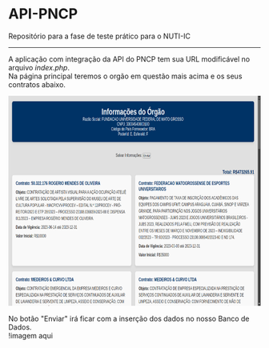 # API-PNCP
Repositório para a fase de teste prático para o NUTI-IC 

<hr>
<p>
A aplicação com integração da API do PNCP tem sua URL modificável no arquivo <i>index.php</i>.<br>
Na página principal teremos o orgão em questão mais acima e os seus contratos abaixo.<br>
<p align="center"><img src="imagens/tela_principal.png" height="420px"></p>
</p>

<p>
No botão "Enviar" irá ficar com a inserção dos dados no nosso Banco de Dados.<br>
!imagem aqui
</p>
